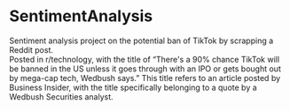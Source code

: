 # SentimentAnalysis
Sentiment analysis project on the potential ban of TikTok by scrapping a Reddit post. <br />
Posted in r/technology, with the title of “There's a 90% chance TikTok will be
banned in the US unless it goes through with an IPO or gets bought out by mega-cap tech,
Wedbush says.” This title refers to an article posted by Business Insider, with the title
specifically belonging to a quote by a Wedbush Securities analyst.
